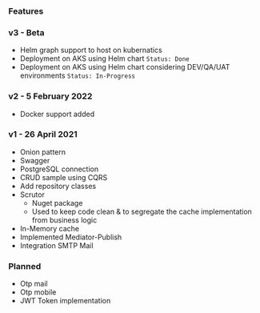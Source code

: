 ### Features


### v3 - Beta
- Helm graph support to host on kubernatics
- Deployment on AKS using Helm chart `Status: Done` 
- Deployment on AKS using Helm chart considering DEV/QA/UAT environments `Status: In-Progress` 

### v2 - 5 February 2022
- Docker support added

### v1 - 26 April 2021
- Onion pattern
- Swagger
- PostgreSQL connection
- CRUD sample using CQRS
- Add repository classes
- Scrutor
    - Nuget package
    - Used to keep code clean & to segregate the cache implementation from business logic
- In-Memory cache
- Implemented Mediator-Publish
- Integration SMTP Mail


### Planned 
- Otp mail
- Otp mobile
- JWT Token implementation
